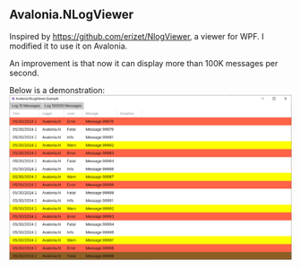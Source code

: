 ## Avalonia.NLogViewer

Inspired by https://github.com/erizet/NlogViewer, a viewer for WPF. I modified it to use it on Avalonia.

An improvement is that now it can display more than 100K messages per second.

Below is a demonstration:
![Example](screenshots/image.png)
